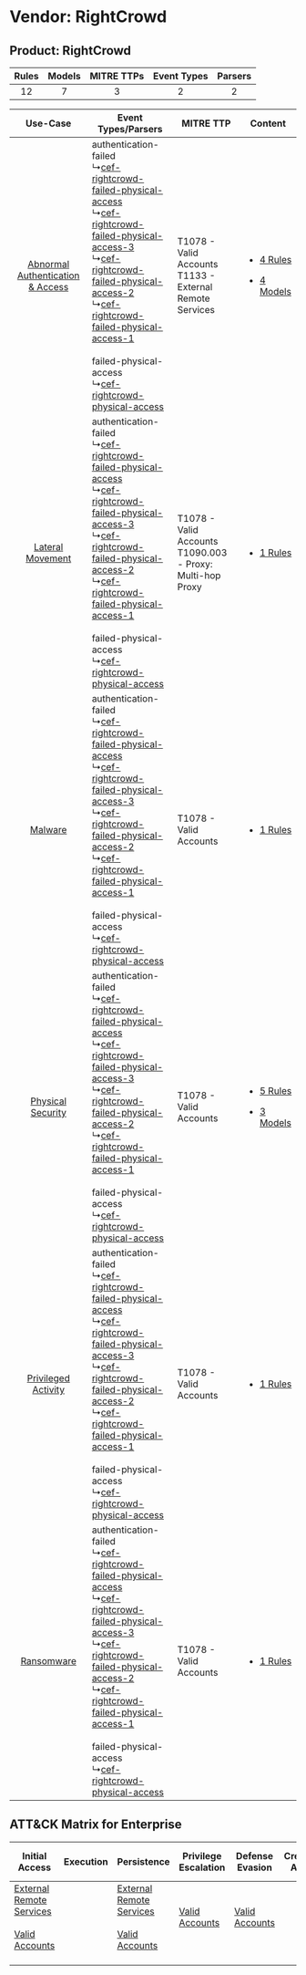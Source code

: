 Vendor: RightCrowd
==================
Product: RightCrowd
-------------------
| Rules | Models | MITRE TTPs | Event Types | Parsers |
|:-----:|:------:|:----------:|:-----------:|:-------:|
|  12   |   7    |     3      |      2      |    2    |

|    Use-Case    | Event Types/Parsers    | MITRE TTP    | Content    |
|:----:| ---- | ---- | ---- |
| [Abnormal Authentication & Access](../../../UseCases/uc_abnormal_authentication_&_access.md) |  authentication-failed<br> ↳[cef-rightcrowd-failed-physical-access](Ps/pC_cefrightcrowdfailedphysicalaccess.md)<br> ↳[cef-rightcrowd-failed-physical-access-3](Ps/pC_cefrightcrowdfailedphysicalaccess3.md)<br> ↳[cef-rightcrowd-failed-physical-access-2](Ps/pC_cefrightcrowdfailedphysicalaccess2.md)<br> ↳[cef-rightcrowd-failed-physical-access-1](Ps/pC_cefrightcrowdfailedphysicalaccess1.md)<br><br> failed-physical-access<br> ↳[cef-rightcrowd-physical-access](Ps/pC_cefrightcrowdphysicalaccess.md)<br> | T1078 - Valid Accounts<br>T1133 - External Remote Services<br>   | [<ul><li>4 Rules</li></ul><ul><li>4 Models</li></ul>](RM/r_m_rightcrowd_rightcrowd_Abnormal_Authentication_&_Access.md) |
|    [Lateral Movement](../../../UseCases/uc_lateral_movement.md)    |  authentication-failed<br> ↳[cef-rightcrowd-failed-physical-access](Ps/pC_cefrightcrowdfailedphysicalaccess.md)<br> ↳[cef-rightcrowd-failed-physical-access-3](Ps/pC_cefrightcrowdfailedphysicalaccess3.md)<br> ↳[cef-rightcrowd-failed-physical-access-2](Ps/pC_cefrightcrowdfailedphysicalaccess2.md)<br> ↳[cef-rightcrowd-failed-physical-access-1](Ps/pC_cefrightcrowdfailedphysicalaccess1.md)<br><br> failed-physical-access<br> ↳[cef-rightcrowd-physical-access](Ps/pC_cefrightcrowdphysicalaccess.md)<br> | T1078 - Valid Accounts<br>T1090.003 - Proxy: Multi-hop Proxy<br> | [<ul><li>1 Rules</li></ul>](RM/r_m_rightcrowd_rightcrowd_Lateral_Movement.md)    |
|    [Malware](../../../UseCases/uc_malware.md)    |  authentication-failed<br> ↳[cef-rightcrowd-failed-physical-access](Ps/pC_cefrightcrowdfailedphysicalaccess.md)<br> ↳[cef-rightcrowd-failed-physical-access-3](Ps/pC_cefrightcrowdfailedphysicalaccess3.md)<br> ↳[cef-rightcrowd-failed-physical-access-2](Ps/pC_cefrightcrowdfailedphysicalaccess2.md)<br> ↳[cef-rightcrowd-failed-physical-access-1](Ps/pC_cefrightcrowdfailedphysicalaccess1.md)<br><br> failed-physical-access<br> ↳[cef-rightcrowd-physical-access](Ps/pC_cefrightcrowdphysicalaccess.md)<br> | T1078 - Valid Accounts<br>    | [<ul><li>1 Rules</li></ul>](RM/r_m_rightcrowd_rightcrowd_Malware.md)    |
|    [Physical Security](../../../UseCases/uc_physical_security.md)    |  authentication-failed<br> ↳[cef-rightcrowd-failed-physical-access](Ps/pC_cefrightcrowdfailedphysicalaccess.md)<br> ↳[cef-rightcrowd-failed-physical-access-3](Ps/pC_cefrightcrowdfailedphysicalaccess3.md)<br> ↳[cef-rightcrowd-failed-physical-access-2](Ps/pC_cefrightcrowdfailedphysicalaccess2.md)<br> ↳[cef-rightcrowd-failed-physical-access-1](Ps/pC_cefrightcrowdfailedphysicalaccess1.md)<br><br> failed-physical-access<br> ↳[cef-rightcrowd-physical-access](Ps/pC_cefrightcrowdphysicalaccess.md)<br> | T1078 - Valid Accounts<br>    | [<ul><li>5 Rules</li></ul><ul><li>3 Models</li></ul>](RM/r_m_rightcrowd_rightcrowd_Physical_Security.md)    |
|    [Privileged Activity](../../../UseCases/uc_privileged_activity.md)    |  authentication-failed<br> ↳[cef-rightcrowd-failed-physical-access](Ps/pC_cefrightcrowdfailedphysicalaccess.md)<br> ↳[cef-rightcrowd-failed-physical-access-3](Ps/pC_cefrightcrowdfailedphysicalaccess3.md)<br> ↳[cef-rightcrowd-failed-physical-access-2](Ps/pC_cefrightcrowdfailedphysicalaccess2.md)<br> ↳[cef-rightcrowd-failed-physical-access-1](Ps/pC_cefrightcrowdfailedphysicalaccess1.md)<br><br> failed-physical-access<br> ↳[cef-rightcrowd-physical-access](Ps/pC_cefrightcrowdphysicalaccess.md)<br> | T1078 - Valid Accounts<br>    | [<ul><li>1 Rules</li></ul>](RM/r_m_rightcrowd_rightcrowd_Privileged_Activity.md)    |
|    [Ransomware](../../../UseCases/uc_ransomware.md)    |  authentication-failed<br> ↳[cef-rightcrowd-failed-physical-access](Ps/pC_cefrightcrowdfailedphysicalaccess.md)<br> ↳[cef-rightcrowd-failed-physical-access-3](Ps/pC_cefrightcrowdfailedphysicalaccess3.md)<br> ↳[cef-rightcrowd-failed-physical-access-2](Ps/pC_cefrightcrowdfailedphysicalaccess2.md)<br> ↳[cef-rightcrowd-failed-physical-access-1](Ps/pC_cefrightcrowdfailedphysicalaccess1.md)<br><br> failed-physical-access<br> ↳[cef-rightcrowd-physical-access](Ps/pC_cefrightcrowdphysicalaccess.md)<br> | T1078 - Valid Accounts<br>    | [<ul><li>1 Rules</li></ul>](RM/r_m_rightcrowd_rightcrowd_Ransomware.md)    |

ATT&CK Matrix for Enterprise
----------------------------
| Initial Access                                                                                                                                   | Execution | Persistence                                                                                                                                      | Privilege Escalation                                                | Defense Evasion                                                     | Credential Access | Discovery | Lateral Movement | Collection | Command and Control                                                                                                                       | Exfiltration | Impact |
| ------------------------------------------------------------------------------------------------------------------------------------------------ | --------- | ------------------------------------------------------------------------------------------------------------------------------------------------ | ------------------------------------------------------------------- | ------------------------------------------------------------------- | ----------------- | --------- | ---------------- | ---------- | ----------------------------------------------------------------------------------------------------------------------------------------- | ------------ | ------ |
| [External Remote Services](https://attack.mitre.org/techniques/T1133)<br><br>[Valid Accounts](https://attack.mitre.org/techniques/T1078)<br><br> |           | [External Remote Services](https://attack.mitre.org/techniques/T1133)<br><br>[Valid Accounts](https://attack.mitre.org/techniques/T1078)<br><br> | [Valid Accounts](https://attack.mitre.org/techniques/T1078)<br><br> | [Valid Accounts](https://attack.mitre.org/techniques/T1078)<br><br> |                   |           |                  |            | [Proxy: Multi-hop Proxy](https://attack.mitre.org/techniques/T1090/003)<br><br>[Proxy](https://attack.mitre.org/techniques/T1090)<br><br> |              |        |